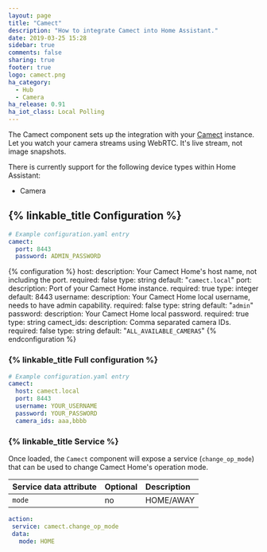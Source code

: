 ```yaml
---
layout: page
title: "Camect"
description: "How to integrate Camect into Home Assistant."
date: 2019-03-25 15:28
sidebar: true
comments: false
sharing: true
footer: true
logo: camect.png
ha_category:
  - Hub
  - Camera
ha_release: 0.91
ha_iot_class: Local Polling
---
```


The Camect component sets up the integration with your [Camect](https://www.camect.com) instance.
Let you watch your camera streams using WebRTC. It's live stream, not image snapshots.

There is currently support for the following device types within Home Assistant:

- Camera

## {% linkable_title Configuration %}

```yaml
# Example configuration.yaml entry
camect:
  port: 8443
  password: ADMIN_PASSWORD
```

{% configuration %}
host:
  description: Your Camect Home's host name, not including the port.
  required: false
  type: string
  default: "`camect.local`"
port:
  description: Port of your Camect Home instance.
  required: true
  type: integer
  default: 8443
username:
  description: Your Camect Home local username, needs to have admin capability.
  required: false
  type: string
  default: "`admin`"
password:
  description: Your Camect Home local password.
  required: true
  type: string
camect_ids:
  description: Comma separated camera IDs.
  required: false
  type: string
  default: "`ALL_AVAILABLE_CAMERAS`"
{% endconfiguration %}

### {% linkable_title Full configuration %}

```yaml
# Example configuration.yaml entry
camect:
  host: camect.local
  port: 8443
  username: YOUR_USERNAME
  password: YOUR_PASSWORD
  camera_ids: aaa,bbbb
```

### {% linkable_title Service %}

Once loaded, the `Camect` component will expose a service (`change_op_mode`) that can be used to change Camect Home's operation mode.

| Service data attribute | Optional | Description  |
|:-----------------------|:---------|:-------------|
| `mode`                 | no       | HOME/AWAY    |


 ```yaml
action:
  service: camect.change_op_mode
  data:
    mode: HOME
```
